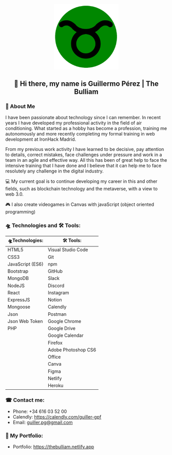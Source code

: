 <div align="center">
    <img src="./logo.png" alt="Logo The Bulliam" width="200">

## 👋 Hi there, my name is Guillermo Pérez | The Bulliam

</div>


### 🚀 About Me
I have been passionate about technology since I can remember. In recent years I have developed my professional activity in the field of air conditioning. What started as a hobby has become a profession, training me autonomously and more recently completing my formal training in web development at IronHack Madrid.

From my previous work activity I have learned to be decisive, pay attention to details, correct mistakes, face challenges under pressure and work in a team in an agile and effective way. All this has been of great help to face the intensive training that I have done and I believe that it can help me to face resolutely any challenge in the digital industry.

💻 My current goal is to continue developing my career in this and other fields, such as blockchain technology and the metaverse, with a view to web 3.0.

🎮 I also create videogames in Canvas with javaScript (object oriented programming)

### 🛸 Technologies and 🛠 Tools:
| 🛸Technologies:     |    🛠 Tools:        |
| ------------------- | ------------------- |
| HTML5               | Visual Studio Code  |
| CSS3                | Git                 |
| JavaScript (ES6)    | npm                 |
| Bootstrap           | GitHub              |
| MongoDB             | Slack               |
| NodeJS              | Discord             |
| React               | Instagram           |
| ExpressJS           | Notion              |
| Mongoose            | Calendly            |
| Json                | Postman             |
| Json Web Token      | Google Chrome       |
| PHP                 | Google Drive        |
|                     | Google Calendar     |
|                     | Firefox             |
|                     | Adobe Photoshop CS6 |
|                     | Office              |
|                     | Canva               |
|                     | Figma               |
|                     | Netlify             |
|                     | Heroku              |

### ☎ Contact me:
- Phone:  +34 616 03 52 00
- Calendly:  https://calendly.com/guiller-gpf
- Email:  guiller.pg@gmail.com

### 📘 My Portfolio:
- Portfolio: https://thebulliam.netlify.app